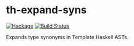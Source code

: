 # th-expand-syns

[![Hackage](https://img.shields.io/hackage/v/th-expand-syns.svg)](https://hackage.haskell.org/package/th-expand-syns)
[![Build Status](https://travis-ci.org/DanielSchuessler/th-expand-syns.svg?branch=master)](https://travis-ci.org/DanielSchuessler/th-expand-syns)

Expands type synonyms in Template Haskell ASTs.
